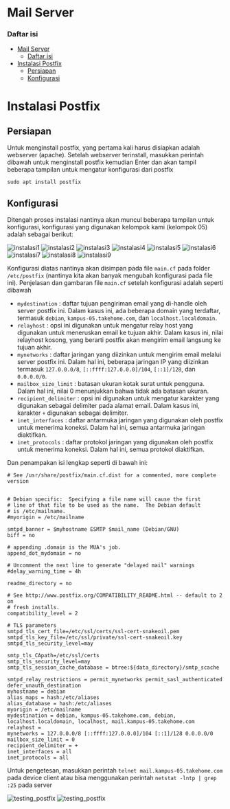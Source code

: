 # Mail Server

### Daftar isi

- [Mail Server](#mail-server)
    - [Daftar isi](#daftar-isi)
- [Instalasi Postfix](#instalasi-postfix)
  - [Persiapan](#persiapan)
  - [Konfigurasi](#konfigurasi)

# Instalasi Postfix

## Persiapan

Untuk menginstall postfix, yang pertama kali harus disiapkan adalah webserver (apache). Setelah webserver terinstall, masukkan perintah dibawah untuk menginstall postfix kemudian Enter dan akan tampil beberapa tampilan untuk mengatur konfigurasi dari postfix

```console
sudo apt install postfix
```

## Konfigurasi

Ditengah proses instalasi nantinya akan muncul beberapa tampilan untuk konfigurasi, konfigurasi yang digunakan kelompok kami (kelompok 05) adalah sebagai berikut:

![instalasi1](blob/postfix/install_1.png)
![instalasi2](blob/postfix/install_2.png)
![instalasi3](blob/postfix/install_3.png)
![instalasi4](blob/postfix/install_4.png)
![instalasi5](blob/postfix/install_5.png)
![instalasi6](blob/postfix/install_6.png)
![instalasi7](blob/postfix/install_7.png)
![instalasi8](blob/postfix/install_8.png)
![instalasi9](blob/postfix/install_9.png)

Konfigurasi diatas nantinya akan disimpan pada file `main.cf` pada folder `/etc/postfix` (nantinya kita akan banyak mengubah konfigurasi pada file ini). Penjelasan dan gambaran file `main.cf` setelah konfigurasi adalah seperti dibawah

- `mydestination` : daftar tujuan pengiriman email yang di-handle oleh server postfix ini. Dalam kasus ini, ada beberapa domain yang terdaftar, termasuk `debian`, `kampus-05.takehome.com`, dan `localhost.localdomain`.
- `relayhost` : opsi ini digunakan untuk mengatur relay host yang digunakan untuk meneruskan email ke tujuan akhir. Dalam kasus ini, nilai relayhost kosong, yang berarti postfix akan mengirim email langsung ke tujuan akhir.
- `mynetworks` : daftar jaringan yang diizinkan untuk mengirim email melalui server postfix ini. Dalam hal ini, beberapa jaringan IP yang diizinkan termasuk `127.0.0.0/8`, `[::ffff:127.0.0.0]/104`, `[::1]/128`, dan `0.0.0.0/0`.
- `mailbox_size_limit` : batasan ukuran kotak surat untuk pengguna. Dalam hal ini, nilai 0 menunjukkan bahwa tidak ada batasan ukuran.
- `recipient_delimiter` : opsi ini digunakan untuk mengatur karakter yang digunakan sebagai delimiter pada alamat email. Dalam kasus ini, karakter `+` digunakan sebagai delimiter.
- `inet_interfaces` : daftar antarmuka jaringan yang digunakan oleh postfix untuk menerima koneksi. Dalam hal ini, semua antarmuka jaringan diaktifkan.
- `inet_protocols` : daftar protokol jaringan yang digunakan oleh postfix untuk menerima koneksi. Dalam hal ini, semua protokol diaktifkan.

Dan penampakan isi lengkap seperti di bawah ini:

```console
# See /usr/share/postfix/main.cf.dist for a commented, more complete version


# Debian specific:  Specifying a file name will cause the first
# line of that file to be used as the name.  The Debian default
# is /etc/mailname.
#myorigin = /etc/mailname

smtpd_banner = $myhostname ESMTP $mail_name (Debian/GNU)
biff = no

# appending .domain is the MUA's job.
append_dot_mydomain = no

# Uncomment the next line to generate "delayed mail" warnings
#delay_warning_time = 4h

readme_directory = no

# See http://www.postfix.org/COMPATIBILITY_README.html -- default to 2 on
# fresh installs.
compatibility_level = 2

# TLS parameters
smtpd_tls_cert_file=/etc/ssl/certs/ssl-cert-snakeoil.pem
smtpd_tls_key_file=/etc/ssl/private/ssl-cert-snakeoil.key
smtpd_tls_security_level=may

smtp_tls_CApath=/etc/ssl/certs
smtp_tls_security_level=may
smtp_tls_session_cache_database = btree:${data_directory}/smtp_scache

smtpd_relay_restrictions = permit_mynetworks permit_sasl_authenticated defer_unauth_destination
myhostname = debian
alias_maps = hash:/etc/aliases
alias_database = hash:/etc/aliases
myorigin = /etc/mailname
mydestination = debian, kampus-05.takehome.com, debian, localhost.localdomain, localhost, mail.kampus-05.takehome.com
relayhost =
mynetworks = 127.0.0.0/8 [::ffff:127.0.0.0]/104 [::1]/128 0.0.0.0/0
mailbox_size_limit = 0
recipient_delimiter = +
inet_interfaces = all
inet_protocols = all
```

Untuk pengetesan, masukkan perintah `telnet mail.kampus-05.takehome.com` pada device client atau bisa menggunakan perintah `netstat -lntp | grep :25` pada server

![testing_postfix](blob/postfix/testing_postfix.png)
![testing_postfix](blob/postfix/testing_server.png)



[def]: #daftar-isi
